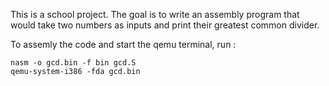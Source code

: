 This is a school project.
The goal is to write an assembly program that would take two numbers as inputs and print their greatest common divider.

To assemly the code and start the qemu terminal, run : 
```
nasm -o gcd.bin -f bin gcd.S
qemu-system-i386 -fda gcd.bin
```